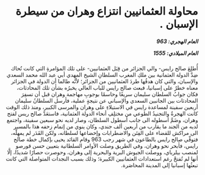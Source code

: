 <h1 dir="rtl">محاولة العثمانيين انتزاع وهران من سيطرة الإسبان .</h1>

<h5 dir="rtl">العام الهجري:  963

العام الميلادي: 1555

</h5>

<p dir="rtl">أُطلِعَ صالح رايس- والي الجزائر من قِبَل العثمانيين- على تلك المؤامرةِ التي كانت تُحاك ضِدَّ الدولة العثمانية بين ملكِ المغرب السلطانِ الشيخ المهدي أبي عبد الله محمد السعدي والإسبان، والتي كان هدفُها طردَ العثمانيين من الجزائر؛ لأنَّه طالما أن الدولة في الجزائر معناه خطرٌ على إسبانيا، فبعث صالح رايس للباب العالي يخبرُه بشأن تلك المحادثات، فكان جوابُ السلطان سليمان سريعًا وحاسمًا بوجوبِ مهاجمة وهران قبل أن تسفِرَ المحادثات بين الجانبين السعدي والإسباني عن نتيجةٍ عملية، فأرسل السلطانُ سليمان أربعين سفينة لمساعدة رايس في الاستيلاءِ على وهران والمرسى الكبير، ومنذ ذلك الوقت كانت الهجرةُ والتجنيدُ الطوعي من مختلِفِ أنحاء الدولة العثمانية، فاستعَدَّ صالح ريس لفتح وهران، وضَمَّ أسطوله الى جانب أسطول السلطان، وصار لديه نحو سبعين سفينة، واجتمع لديه من الجند ما يقارب من أربعين ألف جندي، وكان ينوي من إتمام زحفه هذا بالمسير الى مراكش للقضاء على الفِتَن والاضطرابات وإخضاعها لسلطانه، ولكن القَدَر لم يمهِلْه، فتوفِّي صالح رايس بالطاعون في شهر رجب 963 وقام القائد يحيى بإكمال خطة صالح رايس، فأبحر نحو وهران، وفي الطريق وصلت الأوامر السلطانية بتعيين حسن قورصو لمنصب بيلرباي، ووصلت الجيوش البرية والبحرية إلى وهران، وحوصرت حصارًا شديدًا، إلَّا أنها لم تُفتحْ رغم استعدادات العثمانيين الكبيرة؛ وذلك بسبب النجدات المتواصلة التي كانت تبعثُها إسبانيا إلى المدينة المحاصَرة.</p></br>
